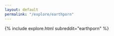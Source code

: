```yaml
---
layout: default
permalink: "/explore/earthporn"
---
```


<link rel="stylesheet" type="text/css" href="/static/css/explore.css">
{% include explore.html subreddit="earthporn" %}
